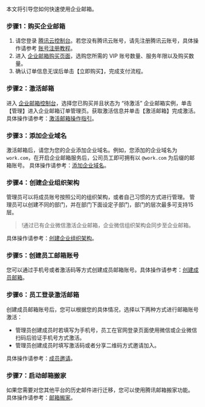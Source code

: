 本文将引导您如何快速使用企业邮箱。

### 步骤1：购买企业邮箱
1. 请您登录 [腾讯云控制台](https://console.cloud.tencent.com/)。若您没有腾讯云账号，请先注册腾讯云账号，具体操作请参考 [账号注册教程](https://cloud.tencent.com/document/product/378/9603)。
2. 进入 [企业邮箱购买页面](https://buy.cloud.tencent.com/exmail)，选购您所需的 VIP 账号数量、服务年限以及购买数量。
3. 确认订单信息无误后单击【立即购买】，完成支付流程。

### 步骤2：激活邮箱

进入 [企业邮箱控制台](https://console.cloud.tencent.com/exmail)，选择您已购买并且状态为 “待激活” 企业邮箱实例，单击【管理】进入企业邮箱订单管理页。获取激活信息并单击【激活邮箱】完成激活。
具体操作请参考：[激活邮箱操作指引](1)。

### 步骤3：添加企业域名
激活邮箱后，请您为您的企业添加企业域名。例如，您添加的企业域名为 `work.com`，在开启企业邮箱服务后，公司员工即可拥有以 `@work.com` 为后缀的邮箱账号。
具体操作请参考：[添加企业域名](https://cloud.tencent.com/document/product/613/46021)。


### 步骤4：创建企业组织架构

管理员可以将成员账号按照公司的组织架构，或者自己习惯的方式进行管理。 管理员可以创建不同的部门，并在部门下面设定子部门，部门的层次最多可支持15层。
>!通过已有企业微信激活企业邮箱，企业微信组织架构会同步至企业邮箱。
>
具体操作请参考：[创建企业组织架构](https://cloud.tencent.com/document/product/613/46020)。

### 步骤5：创建员工邮箱账号

您可以通过手机号或者激活码等方式创建成员邮箱账号。具体操作请参考：[创建成员邮箱](https://cloud.tencent.com/document/product/613/46025)。

### 步骤6：员工登录激活邮箱

创建成员邮箱账号后，您可以根据您的具体情况，选择以下两种方式进行邮箱账号激活：
- 管理员创建成员时若填写为手机号，员工在官网登录页面使用微信或企业微信扫码后验证手机号方式激活。
- 管理员创建成员时填写激活码或者分享二维码方式邀请加入。

具体操作请参考：[成员邀请](https://cloud.tencent.com/document/product/613/46025)。

### 步骤7：启动邮箱搬家
如果您需要对您其他平台的历史邮件进行迁移，您可以使用腾讯邮箱搬家功能。
具体操作请参考：[邮箱搬家](https://cloud.tencent.com/document/product/613/46026)。
